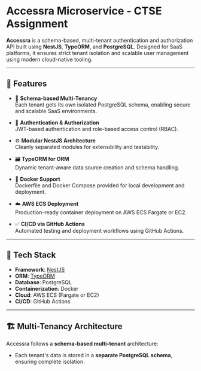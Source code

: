# Accessra Microservice - CTSE Assignment

**Accessra** is a schema-based, multi-tenant authentication and authorization API built using **NestJS**, **TypeORM**, and **PostgreSQL**. Designed for SaaS platforms, it ensures strict tenant isolation and scalable user management using modern cloud-native tooling.

---

## 🚀 Features

- 🏢 **Schema-based Multi-Tenancy**  
  Each tenant gets its own isolated PostgreSQL schema, enabling secure and scalable SaaS environments.

- 🔐 **Authentication & Authorization**  
  JWT-based authentication and role-based access control (RBAC).

- ⚙️ **Modular NestJS Architecture**  
  Cleanly separated modules for extensibility and testability.

- 🗃️ **TypeORM for ORM**  
  Dynamic tenant-aware data source creation and schema handling.

- 🐳 **Docker Support**  
  Dockerfile and Docker Compose provided for local development and deployment.

- ☁️ **AWS ECS Deployment**  
  Production-ready container deployment on AWS ECS Fargate or EC2.

- ✅ **CI/CD via GitHub Actions**  
  Automated testing and deployment workflows using GitHub Actions.

---

## 🧱 Tech Stack

- **Framework**: [NestJS](https://nestjs.com/)
- **ORM**: [TypeORM](https://typeorm.io/)
- **Database**: PostgreSQL
- **Containerization**: Docker
- **Cloud**: AWS ECS (Fargate or EC2)
- **CI/CD**: GitHub Actions

---

## 🏗️ Multi-Tenancy Architecture

Accessra follows a **schema-based multi-tenant** architecture:
- Each tenant's data is stored in a **separate PostgreSQL schema**, ensuring complete isolation.
